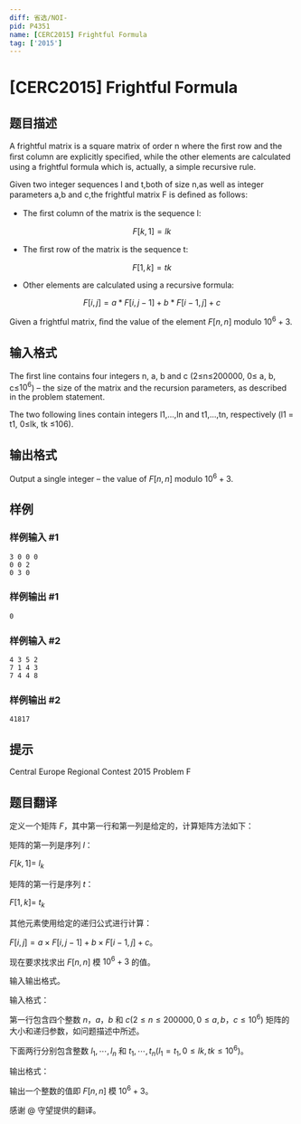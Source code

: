 ```yaml
---
diff: 省选/NOI-
pid: P4351
name: [CERC2015] Frightful Formula
tag: ['2015']
---
```

# [CERC2015] Frightful Formula
## 题目描述

A frightful matrix is a square matrix of order n where the ﬁrst row and the ﬁrst column are explicitly speciﬁed, while the other elements are calculated using a frightful formula which is, actually, a simple recursive rule. 

Given two integer sequences l and t,both of size n,as well as integer parameters a,b and c,the frightful matrix F is deﬁned as follows:

* The ﬁrst column of the matrix is the sequence l: 

$$F[k, 1] = lk$$ 

* The ﬁrst row of the matrix is the sequence t: 

$$F[1, k] = tk$$ 

* Other elements are calculated using a recursive formula: 

$$F[i,j]=a*F[i,j-1]+b*F[i-1,j]+c$$

Given a frightful matrix, ﬁnd the value of the element $F[n,n]$ modulo $10^6 +3$.
## 输入格式

The ﬁrst line contains four integers n, a, b and c (2≤n≤200000, 0≤ a, b, c≤$10^6$) – the size of the matrix and the recursion parameters, as described in the problem statement. 

The two following lines contain integers l1,...,ln and t1,...,tn, respectively (l1 = t1, 0≤lk, tk ≤106). 
## 输出格式

Output a single integer – the value of $F[n,n]$ modulo $10^6 +3$.
## 样例

### 样例输入 #1
```
3 0 0 0 
0 0 2 
0 3 0
```
### 样例输出 #1
```
0
```
### 样例输入 #2
```
4 3 5 2 
7 1 4 3 
7 4 4 8
```
### 样例输出 #2
```
41817
```
## 提示

Central Europe Regional Contest 2015 Problem F
## 题目翻译


定义一个矩阵 $F$，其中第一行和第一列是给定的，计算矩阵方法如下：

矩阵的第一列是序列  $l$：

 $F[k,1]=$  $l _ k$

矩阵的第一行是序列  $t$：

 $F[1,k]=$  $t _ k$

其他元素使用给定的递归公式进行计算：

$F[i,j]=a \times F[i,j-1]+b \times F[i-1,j]+c$。

现在要求找求出 $F[n,n]$ 模 $10^6+3$ 的值。

输入输出格式。

输入格式：

第一行包含四个整数 $n$，$a$，$b$ 和 $c(2 \le n \le 200000,0 \le a,b$，$c \le 10^6)$ 矩阵的大小和递归参数，如问题描述中所述。

下面两行分别包含整数 $l_1, \cdots ,l_n$ 和 $t_1, \cdots ,t_n(l_1=t_1,0 \le lk,tk \le 10^6)$。

输出格式：

输出一个整数的值即 $F[n,n]$ 模 $10^6+3$。

感谢 @ 守望提供的翻译。

